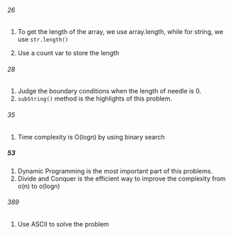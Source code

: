 ###### 26

1. To get the length of the array, we use array.length, while for string, we use `str.length()`

1. Use a count var to store the length

###### 28

1. Judge the boundary conditions when the length of needle is 0.
2. `subString()` method is the highlights of this problem.


###### 35

1. Time complexity is O(logn) by using binary search

##### 53

1. Dynamic Programming is the most important part of this problems.
2. Divide and Conquer is the efficient way to improve the complexity from o(n) to o(logn)

###### 389

1. Use ASCII to solve the problem

